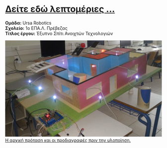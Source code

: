 <H1><a href="https://stav98.github.io/UrsaRobotics/" target="_blank">Δείτε εδώ λεπτομέριες ...</a></H1>

**Ομάδα:** Ursa Robotics<br/>
**Σχολείο:** 1ο ΕΠΑ.Λ. Πρέβεζας<br/>
**Τίτλος έργου:** Έξυπνο Σπίτι Ανοιχτών Τεχνολογιών<br/> 

![alt text](https://github.com/stav98/UrsaRobotics_SmartHome/blob/master/images/maketa_teliki.jpg)
<a href="https://github.com/stav98/UrsaRobotics_SmartHome/blob/master/protasi-specs.md" target="_blank">Η αρχική πρόταση και οι προδιαγραφές πριν την υλοποίηση.</a>
